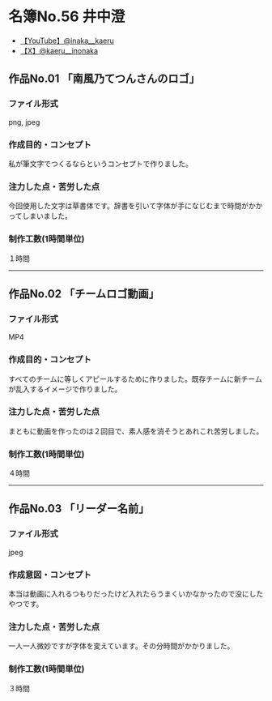 # 名簿No.56 井中澄

- [【YouTube】@inaka__kaeru](https://youtube.com/@inaka__kaeru)
- [【X】@kaeru__inonaka](https://x.com/@kaeru__inonaka)

## 作品No.01 「南風乃てつんさんのロゴ」

### ファイル形式

png, jpeg

### 作成目的・コンセプト

私が筆文字でつくるならというコンセプトで作りました。

### 注力した点・苦労した点

今回使用した文字は草書体です。辞書を引いて字体が手になじむまで時間がかかってしまいました。

### 制作工数(1時間単位)
１時間

---

## 作品No.02 「チームロゴ動画」

### ファイル形式

MP4

### 作成目的・コンセプト

すべてのチームに等しくアピールするために作りました。既存チームに新チームが乱入するイメージで作りました。

### 注力した点・苦労した点

まともに動画を作ったのは２回目で、素人感を消そうとあれこれ苦労しました。

### 制作工数(1時間単位)
４時間

---

## 作品No.03 「リーダー名前」

### ファイル形式

jpeg

### 作成意図・コンセプト

本当は動画に入れるつもりだったけど入れたらうまくいかなかったので没にしたやつです。

### 注力した点・苦労した点

一人一人微妙ですが字体を変えています。その分時間がかかりました。

### 制作工数(1時間単位)
３時間